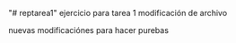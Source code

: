 "# reptarea1" 
ejercicio para tarea 1
modificación de archivo

nuevas modificaciónes para hacer purebas